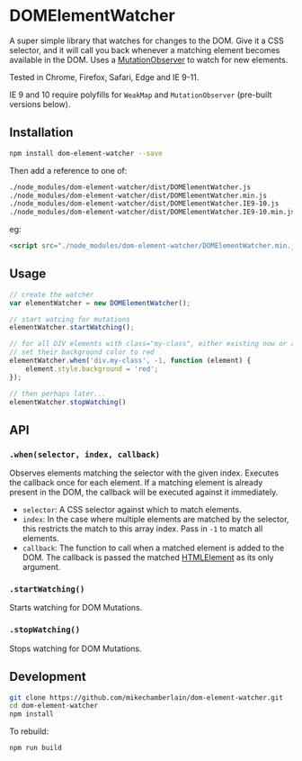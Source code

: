 # DOMElementWatcher

A super simple library that watches for changes to the DOM. Give it a CSS selector, and it will call you back whenever a matching element
becomes available in the DOM. 
Uses a [MutationObserver](https://developer.mozilla.org/en/docs/Web/API/MutationObserver) to watch for new elements. 

Tested in Chrome, Firefox, Safari, Edge and IE 9-11.

IE 9 and 10 require polyfills for `WeakMap` and `MutationObserver` (pre-built versions below).

## Installation

```bash
npm install dom-element-watcher --save
```

Then add a reference to one of:

```bash
./node_modules/dom-element-watcher/dist/DOMElementWatcher.js             # native (~4KB)
./node_modules/dom-element-watcher/dist/DOMElementWatcher.min.js         # native, minified (<1KB)
./node_modules/dom-element-watcher/dist/DOMElementWatcher.IE9-10.js      # polyfilled for old IE (~24KB)
./node_modules/dom-element-watcher/dist/DOMElementWatcher.IE9-10.min.js  # polyfilled for old IE, minified (~7KB)
```

eg:

```html
<script src="./node_modules/dom-element-watcher/DOMElementWatcher.min.js"></script>
```

## Usage

```javascript
// create the watcher
var elementWatcher = new DOMElementWatcher();

// start watcing for mutations
elementWatcher.startWatching();

// for all DIV elements with class="my-class", either existing now or added to the DOM in the future, 
// set their background color to red
elementWatcher.when('div.my-class', -1, function (element) {
    element.style.background = 'red';
});

// then perhaps later...
elementWatcher.stopWatching()

```

## API

### `.when(selector, index, callback)`

Observes elements matching the selector with the given index. Executes the callback once for each element.
If a matching element is already present in the DOM, the callback will be executed against it immediately.

- `selector`: A CSS selector against which to match elements.
- `index`: In the case where multiple elements are matched by the selector, this restricts the match to this array index. Pass in `-1` to match all elements.
- `callback`: The function to call when a matched element is added to the DOM. The callback is passed the matched 
[HTMLElement](https://developer.mozilla.org/en/docs/Web/API/HTMLElement) as its only argument.

### `.startWatching()`

Starts watching for DOM Mutations. 

### `.stopWatching()`

Stops watching for DOM Mutations.

## Development

```bash
git clone https://github.com/mikechamberlain/dom-element-watcher.git
cd dom-element-watcher
npm install
```

To rebuild:

```bash
npm run build
```
